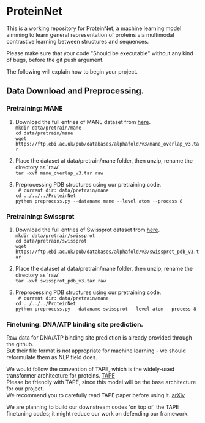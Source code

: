 # ProteinNet

This is a working repository for ProteinNet, a machine learning model aimming to learn general representation of proteins via multimodal contrastive learning between structures and sequences.

Please make sure that your code "Should be executable" without any kind of bugs, before the git push argument.

The following will explain how to begin your project.


## Data Download and Preprocessing.
### Pretraining: MANE
1. Download the full entries of MANE dataset from [here](https://alphafold.ebi.ac.uk/download#mane-section). <br>
    `mkdir data/pretrain/mane`<br>
    `cd data/pretrain/mane` <br>
    `wget https://ftp.ebi.ac.uk/pub/databases/alphafold/v3/mane_overlap_v3.tar`

2. Place the dataset at data/pretrain/mane folder, then unzip, rename the directory as 'raw' <br>
    `tar -xvf mane_overlap_v3.tar raw`

3. Preprocessing PDB structures using our pretraining code. <br>
    ` # current dir: data/pretrain/mane`<br>
    `cd ../../../ProteinNet`<br>
    `python preprocess.py --dataname mane --level atom --process 8`

### Pretraining: Swissprot
1. Download the full entries of Swissprot dataset from [here](https://alphafold.ebi.ac.uk/download#swissprot-section). <br>
    `mkdir data/pretrain/swissprot`<br>
    `cd data/pretrain/swissprot` <br>
    `wget https://ftp.ebi.ac.uk/pub/databases/alphafold/v3/swissprot_pdb_v3.tar`

2. Place the dataset at data/pretrain/mane folder, then unzip, rename the directory as 'raw' <br>
    `tar -xvf swissprot_pdb_v3.tar raw`

3. Preprocessing PDB structures using our pretraining code. <br>
    ` # current dir: data/pretrain/mane`<br>
    `cd ../../../ProteinNet`<br>
    `python preprocess.py --dataname swissprot --level atom --process 8`

### Finetuning: DNA/ATP binding site prediction.
Raw data for DNA/ATP binding site prediction is already provided through the github.<br>
But their file format is not appropriate for machine learning - we should reformulate them as NLP field does.

We would follow the convention of TAPE, which is the widely-used transformer architecture for proteins. [TAPE](https://github.com/songlab-cal/tape) <br>
Please be friendly with TAPE, since this model will be the base architecture for our project. <br>
We recommend you to carefully read TAPE paper before using it. [arXiv](https://arxiv.org/pdf/1906.08230.pdf)




We are planning to build our downstream codes 'on top of' the TAPE finetuning codes; it might reduce our work on defending our framework.


